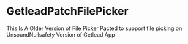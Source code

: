 # GetleadPatchFilePicker
 This Is A Older Version of File Picker Pacted to support file picking on UnsoundNullsafety Version of Getlead App
